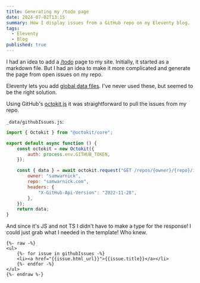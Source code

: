 ```yaml
---
title: Generating my /todo page
date: 2024-07-02T13:15
summary: How I display issues from a GitHub repo on my Eleventy blog.
tags:
  - Eleventy
  - Blog
published: true
---
```

I had an idea to add a [/todo](/todo) page to my site. Initially, it started as a markdown file. But I had an idea to make it more complicated and generate the page from open issues on my repo.

Eleventy lets you add [global data files](https://www.11ty.dev/docs/data-global/). I've never used these, but seemed to be the right solution.

Using GitHub's [octokit.js](https://github.com/octokit/octokit.js) it was straightforward to pull the issues from my repo.

`_data/githubIssues.js`:

```js
import { Octokit } from "@octokit/core";

export default async function () {
    const octokit = new Octokit({
        auth: process.env.GITHUB_TOKEN,
    });

    const { data } = await octokit.request("GET /repos/{owner}/{repo}/issues", {
        owner: "samwarnick",
        repo: "samwarnick.com",
        headers: {
            "X-GitHub-Api-Version": "2022-11-28",
        },
    });
    return data;
}
```

And since it's JS and not TS I didn't have to make a type for the response! I could just grab what I needed in the template! Who knew.

```jinja
{%- raw -%}
<ul>
    {%- for issue in githubIssues -%}
    <li><a href="{{issue.html_url}}">{{issue.title}}</a></li>
    {%- endfor -%}
</ul>
{%- endraw %-}
```